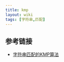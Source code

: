 ```yaml
---
title: kmp
layout: wiki
tags: [字符串,匹配]
---
```



## 参考链接

* [字符串匹配的KMP算法](http://www.ruanyifeng.com/blog/2013/05/Knuth%E2%80%93Morris%E2%80%93Pratt_algorithm.html)